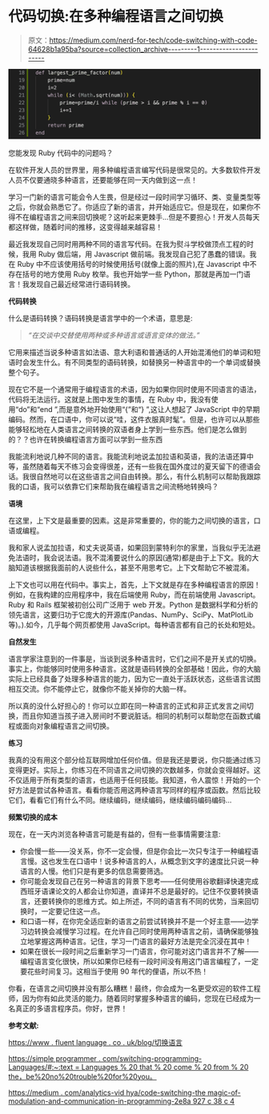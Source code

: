 # 代码切换:在多种编程语言之间切换

> 原文：<https://medium.com/nerd-for-tech/code-switching-with-code-64628b1a95ba?source=collection_archive---------1----------------------->

![](img/bd348da8c3c2826f07c1c3f005185d07.png)

您能发现 Ruby 代码中的问题吗？

在软件开发人员的世界里，用多种编程语言编写代码是很常见的。大多数软件开发人员不仅要通晓多种语言，还要能够在同一天内做到这一点！

学习一门新的语言可能会令人生畏，但是经过一段时间学习循环、类、变量类型等之后，你就会熟悉它了。你适应了新的语言，并开始适应它。但是现在，如果你不得不在编程语言之间来回切换呢？这听起来更棘手…但是不要担心！开发人员每天都这样做，随着时间的推移，这变得越来越容易！

最近我发现自己同时用两种不同的语言写代码。在我为熨斗学校做顶点工程的时候，我用 Ruby 做后端，用 Javascript 做前端。我发现自己犯了愚蠢的错误。我在 Ruby 中不应该使用括号的时候使用括号(就像上面的照片),在 Javascript 中不存在括号的地方使用 Ruby 枚举。我也开始学一些 Python，那就是再加一门语言！我发现自己最近经常进行语码转换。

**代码转换**

什么是语码转换？语码转换是语言学中的一个术语，意思是:

> *“在交谈中交替使用两种或多种语言或语言变体的做法。”*

它用来描述当说多种语言如法语、意大利语和普通话的人开始混淆他们的单词和短语时会发生什么。有不同类型的语码转换，如替换另一种语言中的一个单词或替换整个句子。

现在它不是一个通常用于编程语言的术语，因为如果你同时使用不同语言的语法，代码将无法运行。这就是上图中发生的事情，在 Ruby 中，我没有使用“do”和“end ”,而是意外地开始使用“{”和“} ”,这让人想起了 JavaScript 中的早期编码。然而，在口语中，你可以说“哇，这件衣服真时髦”。但是，也许可以从那些能够轻松地在人类语言之间转换的双语者身上学到一些东西。他们是怎么做到的？？也许在转换编程语言方面可以学到一些东西

我能流利地说几种不同的语言。我能流利地说孟加拉语和英语，我的法语还算中等，虽然随着每天不练习会变得很差，还有一些我在国外度过的夏天留下的德语会话。我很自然地可以在这些语言之间自由转换。那么，有什么机制可以帮助我跟踪我的口语，我可以依靠它们来帮助我在编程语言之间流畅地转换吗？

**语境**

在这里，上下文是最重要的因素。这是非常重要的，你的能力之间切换的语言，口语或编程。

我和家人说孟加拉语，和丈夫说英语，如果回到蒙特利尔的家里，当我似乎无法避免法语时，我会说法语。我不混淆要说什么的原因(通常)都是由于上下文。我的大脑知道该根据我面前的人说些什么，甚至不用思考它。上下文帮助它不被混淆。

上下文也可以用在代码中。事实上，首先，上下文就是存在多种编程语言的原因！例如，在我构建的应用程序中，我在后端使用 Ruby，而在前端使用 Javascript。Ruby 和 Rails 框架被初创公司广泛用于 web 开发。Python 是数据科学和分析的领先语言，这要归功于它庞大的开源库(Pandas、NumPy、SciPy、MatPlotLib 等)。).如今，几乎每个网页都使用 JavaScript。每种语言都有自己的长处和短处。

**自然发生**

语言学家注意到的一件事是，当谈到说多种语言时，它们之间不是开关式的切换。事实上，你能够同时使用多种语言。这就是语码转换的全部基础！因此，你的大脑实际上已经具备了处理多种语言的能力，因为它一直处于活跃状态，这些语言试图相互交流。你不能停止它，就像你不能关掉你的大脑一样。

所以真的没什么好担心的！你可以立即在同一种语言的正式和非正式发言之间切换，而且你知道当孩子进入房间时不要说脏话。相同的机制可以帮助您在函数式编程或面向对象编程语言之间切换。

**练习**

我真的没有用这个部分给互联网增加任何价值。但是我还是要说，你只能通过练习变得更好。实际上，你练习在不同语言之间切换的次数越多，你就会变得越好。这不仅适用于所有类型的语言，也适用于任何技能。我知道，令人震惊！开始的一个好方法是尝试各种语言。看看你能否用这两种语言写同样的程序或函数。然后比较它们，看看它们有什么不同。继续编码，继续编码，继续编码编码编码…

**频繁切换的成本**

现在，在一天内浏览各种语言可能是有益的，但有一些事情需要注意:

*   你会慢一些——没关系，你不一定会慢，但是你会比一次只专注于一种编程语言慢。这也发生在口语中！说多种语言的人，从概念到文字的速度比只说一种语言的人慢。他们只是有更多的信息需要筛选。
*   你可能会发现自己在另一种语言的背景下思考——任何使用谷歌翻译快速完成西班牙语课论文的人都会让你知道，直译并不总是最好的。记住不仅要转换语言，还要转换你的思维方式。如上所述，不同的语言有不同的优势，当来回切换时，一定要记住这一点。
*   和口语一样，在你完全适应新的语言之前尝试转换并不是一个好主意——边学习边转换会减慢学习过程。在允许自己同时使用两种语言之前，请确保能够独立地掌握这两种语言。记住，学习一门语言的最好方法是完全沉浸在其中！
*   如果在很长一段时间之后重新学习一门语言，你可能对这门语言并不了解——编程语言变化很快，所以如果你已经有一段时间没有用这门语言编程了，一定要花些时间复习。这相当于使用 90 年代的俚语，所以不热！

你看，在语言之间切换并没有那么糟糕！最终，你会成为一名更受欢迎的软件工程师，因为你有如此灵活的能力。随着同时掌握多种语言的编码，您现在已经成为一名真正的多语言程序员。你好，世界！

**参考文献:**

[https://www . fluent language . co . uk/blog/切换语言](https://www.fluentlanguage.co.uk/blog/switching-between-languages)

[https://simple programmer . com/switching-programming-Languages/#:~:text = Languages % 20 that % 20 come % 20 from % 20 the，be%20no%20trouble%20for%20you。](https://simpleprogrammer.com/switching-programming-languages/#:~:text=Languages%20that%20come%20from%20the,be%20no%20trouble%20for%20you.)

[https://medium . com/analytics-vid hya/code-switching-the magic-of-modulation-and-communication-in-programming-2e8a 927 c 38 c 4](/analytics-vidhya/code-switching-the-magic-of-modularization-and-communication-in-programming-2e8a927c38c4)